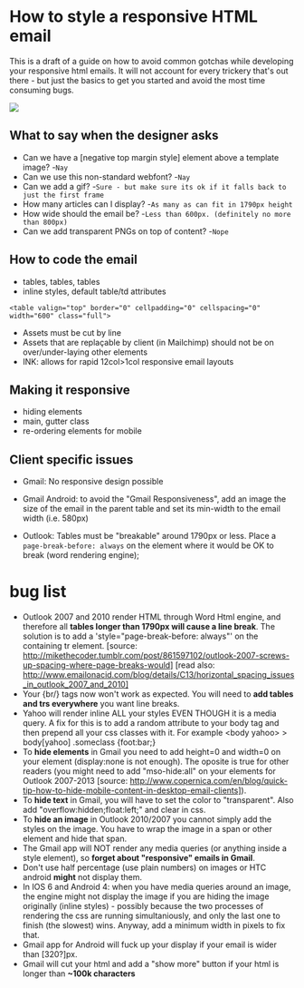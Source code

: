 How to style a responsive HTML email 
====================================

This is a draft of a guide on how to avoid common gotchas while developing your responsive html emails. It will not account for every trickery that's out there - but just the basics to get you started and avoid the most time consuming bugs.


<img src="http://162.243.0.54/most-annoying-email/assets/img/useless-markup.png" style="margin:0 auto"/>


## What to say when the designer asks

* Can we have a [negative top margin style] element above a template image? -`Nay`
* Can we use this non-standard webfont? -`Nay`
* Can we add a gif? -`Sure - but make sure its ok if it falls back to just the first frame`
* How many articles can I display? -`As many as can fit in 1790px height`
* How wide should the email be? -`Less than 600px. (definitely no more than 800px)`
* Can we add transparent PNGs on top of content? -`Nope`


## How to code the email

* tables, tables, tables
* inline styles, default table/td attributes

```<table valign="top" border="0" cellpadding="0" cellspacing="0" width="600" class="full">```

* Assets must be cut by line
* Assets that are replaçable by client (in Mailchimp) should not be on over/under-laying other elements
* INK: allows for rapid 12col>1col responsive email layouts


## Making it responsive

* hiding elements
* main, gutter class
* re-ordering elements for mobile


## Client specific issues

* Gmail: No responsive design possible
* Gmail Android: to avoid the "Gmail Responsiveness", add an image the size of the email in the parent table and set its min-width to the email width (i.e. 580px)

* Outlook: Tables must be "breakable" around 1790px or less. Place a `page-break-before: always`  on the element where it would be OK to break (word rendering engine);




bug list
========

* Outlook 2007 and 2010 render HTML through Word Html engine, and therefore all **tables longer than 1790px will cause a line break**. The solution is to add a 'style="page-break-before: always"' on the containing tr element. [source: http://mikethecoder.tumblr.com/post/861597102/outlook-2007-screws-up-spacing-where-page-breaks-would] [read also: http://www.emailonacid.com/blog/details/C13/horizontal_spacing_issues_in_outlook_2007_and_2010]
* Your {br/} tags now won't work as expected. You will need to **add tables and trs everywhere** you want line breaks.
* Yahoo will render inline ALL your styles EVEN THOUGH it is a media query. A fix for this is to add a random attribute to your body tag and then prepend all your css classes with it. For example \<body yahoo\> > body[yahoo] .someclass {foot:bar;}
* To **hide elements** in Gmail you need to add height=0 and width=0 on your element (display:none is not enough). The oposite is true for other readers (you might need to add "mso-hide:all" on your elements for Outlook 2007-2013 [source: http://www.copernica.com/en/blog/quick-tip-how-to-hide-mobile-content-in-desktop-email-clients]).
* To **hide text** in Gmail, you will have to set the color to "transparent". Also add "overflow:hidden;float:left;" and clear in css.
* To **hide an image** in Outlook 2010/2007 you cannot simply add the styles on the image. You have to wrap the image in a span or other element and hide that span.
* The Gmail app will NOT render any media queries (or anything inside a style element), so **forget about "responsive" emails in Gmail**.
* Don't use half percentage (use plain numbers) on images or HTC android **might** not display them.
* In IOS 6 and Android 4: when you have media queries around an image, the engine might not display the image if you are hiding the image originally (inline styles) - possibly because the two processes of rendering the css are running simultaniously, and only the last one to finish (the slowest) wins. Anyway, add a minimum width in pixels to fix that.
* Gmail app for Android will fuck up your display if your email is wider than [320?]px.
* Gmail will cut your html and add a "show more" button if your html is longer than **~100k characters**

